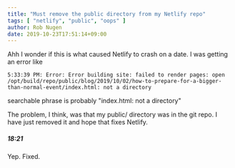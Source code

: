 ```yaml
---
title: "Must remove the public directory from my Netlify repo"
tags: [ "netlify", "public", "oops" ]
author: Rob Nugen
date: 2019-10-23T17:51:14+09:00
---
```


Ahh I wonder if this is what caused Netlify to crash on a date.  I was
getting an error like

    5:33:39 PM: Error: Error building site: failed to render pages: open /opt/build/repo/public/blog/2019/10/02/how-to-prepare-for-a-bigger-than-normal-event/index.html: not a directory

searchable phrase is probably "index.html: not a directory"

The problem, I think, was that my public/ directory was in the git
repo.  I have just removed it and hope that fixes Netlify.

##### 18:21

Yep.  Fixed.
